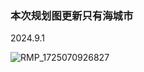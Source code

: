 ### 本次规划图更新只有海城市

2024.9.1


![RMP_1725070926827](https://vip.123pan.cn/1816474051/%E6%B5%B7%E5%9F%8E%E6%96%B0%E5%9F%8E%E5%9B%BE%E5%BA%8A/RMP_1725070926827.png)
